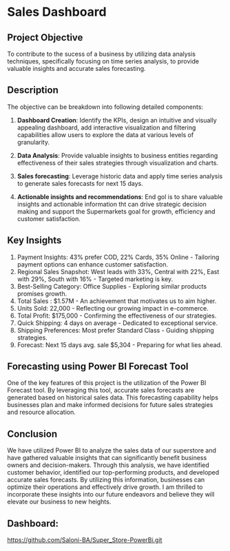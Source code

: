 # Sales Dashboard

## Project Objective

To contribute to the sucess of a business by utilizing data analysis techniques, specifically focusing on time series analysis, to provide valuable insights and accurate sales forecasting.

## Description

The objective can be breakdown into following detailed components:

1. **Dashboard Creation**: Identify the KPIs, design an intuitive and visually appealing dashboard, add interactive visualization and filtering capabilities allow users to explore the data at various levels of granularity.

2. **Data Analysis**: Provide valuable insights to business entities regarding effectiveness of their sales strategies through visualization and charts.

3. **Sales forecasting**: Leverage historic data and apply time series analysis to generate sales forecasts for next 15 days.

4. **Actionable insights and recommendations**: End gol is to share valuable insights and actionable information tht can drive strategic decision making and support the Supermarkets goal for growth, efficiency and customer satisfaction. 

## Key Insights

1. Payment Insights: 43% prefer COD, 22% Cards, 35% Online - Tailoring payment options can enhance customer satisfaction.
2. Regional Sales Snapshot: West leads with 33%, Central with 22%, East with 29%, South with 16% - Targeted marketing is key.
3. Best-Selling Category: Office Supplies - Exploring similar products promises growth.
4. Total Sales : $1.57M - An achievement that motivates us to aim higher.
5. Units Sold: 22,000 - Reflecting our growing impact in e-commerce.
6. Total Profit: $175,000 - Confirming the effectiveness of our strategies.
7. Quick Shipping: 4 days on average - Dedicated to exceptional service.
8. Shipping Preferences: Most prefer Standard Class - Guiding shipping strategies.
9. Forecast: Next 15 days avg. sale $5,304 - Preparing for what lies ahead.

## Forecasting using Power BI Forecast Tool

One of the key features of this project is the utilization of the Power BI Forecast tool. By leveraging this tool, accurate sales forecasts are generated based on historical sales data. This forecasting capability helps businesses plan and make informed decisions for future sales strategies and resource allocation.

## Conclusion

We have utilized Power BI to analyze the sales data of our superstore and have gathered valuable insights that can significantly benefit business owners and decision-makers. Through this analysis, we have identified customer behavior, identified our top-performing products, and developed accurate sales forecasts. By utilizing this information, businesses can optimize their operations and effectively drive growth. I am thrilled to incorporate these insights into our future endeavors and believe they will elevate our business to new heights.


## Dashboard:
 https://github.com/Saloni-BA/Super_Store-PowerBi.git
